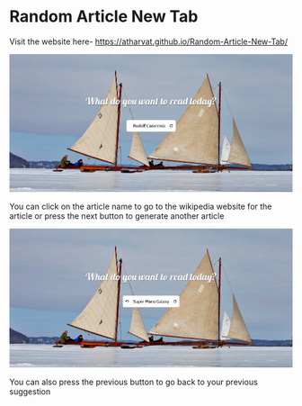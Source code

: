 # Random Article New Tab
 
Visit the website here- https://atharvat.github.io/Random-Article-New-Tab/

![](images/1.png)

You can click on the article name to go to the wikipedia website for the article or press the next button to generate another article

![](images/2.png)

You can also press the previous button to go back to your previous suggestion
